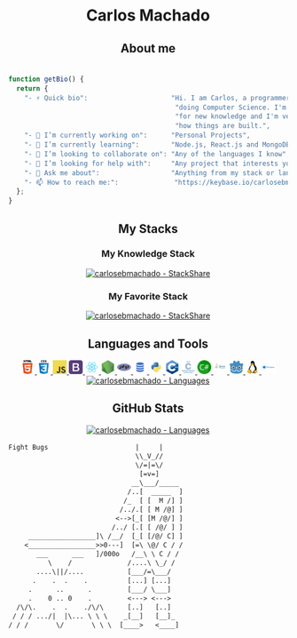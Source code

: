 <h1 align="center">Carlos Machado</h1>

<h2 align="center">About me</h2>

```javascript

function getBio() {
  return {
    "- ⚡ Quick bio":                     "Hi. I am Carlos, a programmer and currently " +
                                          "doing Computer Science. I'm always looking " +
                                          "for new knowledge and I'm very curious to know " +
                                          "how things are built.",
    "- 🔭 I’m currently working on":      "Personal Projects",
    "- 🌱 I’m currently learning":        "Node.js, React.js and MongoDB",
    "- 👯 I’m looking to collaborate on": "Any of the languages I know",
    "- 🤔 I’m looking for help with":     "Any project that interests you",
    "- 💬 Ask me about":                  "Anything from my stack or languages",
    "- 📫 How to reach me:":              "https://keybase.io/carlosebmachado"
  };
}

```

<div align="center">
  <h2>My Stacks</h2>
  <h3>My Knowledge Stack</h3>
  <a href="https://stackshare.io/carlosebmachado/my-knowledge-stack">
    <img src="http://img.shields.io/badge/tech-stack-0690fa.svg?style=flat" alt="carlosebmachado - StackShare" />
  </a>
  <h3>My Favorite Stack</h3>
  <a href="https://stackshare.io/carlosebmachado/my-favorite-stack">
    <img src="http://img.shields.io/badge/tech-stack-0690fa.svg?style=flat" alt="carlosebmachado - StackShare" />
  </a>
</div>

<div align="center">
  <h2>Languages and Tools</h2>
  <a href="https://github.com/carlosebmachado?tab=repositories&language=html">
    <img height="25" src="https://raw.githubusercontent.com/github/explore/80688e429a7d4ef2fca1e82350fe8e3517d3494d/topics/html/html.png" alt="carlosebmachado - Languages" />
  </a>
  <a href="https://github.com/carlosebmachado?tab=repositories&language=html">
    <img height="25" src="https://raw.githubusercontent.com/github/explore/80688e429a7d4ef2fca1e82350fe8e3517d3494d/topics/css/css.png" alt="carlosebmachado - Languages" />
  </a>
  <a href="https://github.com/carlosebmachado?tab=repositories&language=javascript">
    <img height="25" src="https://raw.githubusercontent.com/github/explore/80688e429a7d4ef2fca1e82350fe8e3517d3494d/topics/javascript/javascript.png" alt="carlosebmachado - Languages" />
  </a>
  <a href="https://github.com/carlosebmachado?tab=repositories&language=html">
    <img height="25" src="https://raw.githubusercontent.com/github/explore/80688e429a7d4ef2fca1e82350fe8e3517d3494d/topics/bootstrap/bootstrap.png" alt="carlosebmachado - Languages" />
  </a>
  <a href="https://github.com/carlosebmachado?tab=repositories&language=javascript">
    <img height="25" src="https://raw.githubusercontent.com/github/explore/80688e429a7d4ef2fca1e82350fe8e3517d3494d/topics/react/react.png" alt="carlosebmachado - Languages" />
  </a>
  <a href="https://github.com/carlosebmachado?tab=repositories&language=javascript">
    <img height="25" src="https://raw.githubusercontent.com/github/explore/80688e429a7d4ef2fca1e82350fe8e3517d3494d/topics/nodejs/nodejs.png" alt="carlosebmachado - Languages" />
  </a>
  <a href="https://github.com/carlosebmachado?tab=repositories&language=php">
    <img height="25" src="https://raw.githubusercontent.com/github/explore/80688e429a7d4ef2fca1e82350fe8e3517d3494d/topics/php/php.png" alt="carlosebmachado - Languages" />
  </a>
  <a href="https://github.com/carlosebmachado?tab=repositories">
    <img height="25" src="https://raw.githubusercontent.com/github/explore/80688e429a7d4ef2fca1e82350fe8e3517d3494d/topics/sql/sql.png" alt="carlosebmachado - Languages" />
  </a>
  <a href="https://github.com/carlosebmachado?tab=repositories&language=python">
    <img height="25" src="https://raw.githubusercontent.com/github/explore/80688e429a7d4ef2fca1e82350fe8e3517d3494d/topics/python/python.png" alt="carlosebmachado - Languages" />
  </a>
  <a href="https://github.com/carlosebmachado?tab=repositories&language=c%2B%2B">
    <img height="25" src="https://raw.githubusercontent.com/github/explore/80688e429a7d4ef2fca1e82350fe8e3517d3494d/topics/cpp/cpp.png" alt="carlosebmachado - Languages" />
  </a>
  <a href="https://github.com/carlosebmachado?tab=repositories&language=c">
    <img height="25" src="https://raw.githubusercontent.com/github/explore/80688e429a7d4ef2fca1e82350fe8e3517d3494d/topics/c/c.png" alt="carlosebmachado - Languages" />
  </a>
  <a href="https://github.com/carlosebmachado?tab=repositories&language=c%23">
    <img height="25" src="https://raw.githubusercontent.com/github/explore/80688e429a7d4ef2fca1e82350fe8e3517d3494d/topics/csharp/csharp.png" alt="carlosebmachado - Languages" />
  </a>
  <a href="https://github.com/carlosebmachado?tab=repositories&language=java">
    <img height="25" src="https://raw.githubusercontent.com/github/explore/80688e429a7d4ef2fca1e82350fe8e3517d3494d/topics/java/java.png" alt="carlosebmachado - Languages" />
  </a>
  <a href="https://github.com/carlosebmachado?tab=repositories&language=gdscript">
    <img height="25" src="https://raw.githubusercontent.com/github/explore/80688e429a7d4ef2fca1e82350fe8e3517d3494d/topics/godot/godot.png" alt="carlosebmachado - Languages" />
  </a>
  <a href="https://github.com/carlosebmachado">
    <img height="25" src="https://raw.githubusercontent.com/github/explore/80688e429a7d4ef2fca1e82350fe8e3517d3494d/topics/linux/linux.png" alt="carlosebmachado - Languages" />
  </a>
  <a href="https://github.com/carlosebmachado">
    <img height="25" src="https://raw.githubusercontent.com/github/explore/80688e429a7d4ef2fca1e82350fe8e3517d3494d/topics/windows/windows.png" alt="carlosebmachado - Languages" />
  </a>
  <br />
  <a href="https://github.com/carlosebmachado?tab=repositories">
    <img src="https://github-readme-stats.vercel.app/api/top-langs/?username=carlosebmachado&layout=compact&theme=dark" alt="carlosebmachado - Languages" />
  </a>
</div>

<div align="center">
  <h2>GitHub Stats</h2>
  <a href="https://github.com/carlosebmachado#js-contribution-activity">
    <img src="https://github-readme-stats.vercel.app/api?username=carlosebmachado&show_icons=true&count_private=true&hide=stars&include_all_commits=true&theme=dark" alt="carlosebmachado - Languages" />
  </a>
</div>

```
Fight Bugs                      |     |
                                \\_V_//
                                \/=|=\/
                                 [=v=]
                               __\___/_____
                              /..[  _____  ]
                             /_  [ [  M /] ]
                            /../.[ [ M /@] ]
                           <-->[_[ [M /@/] ]
                          /../ [.[ [ /@/ ] ]
     _________________]\ /__/  [_[ [/@/ C] ]
    <_________________>>0---]  [=\ \@/ C / /
       ___      ___   ]/000o   /__\ \ C / /
          \    /              /....\ \_/ /
       ....\||/....           [___/=\___/
      .    .  .    .          [...] [...]
     .      ..      .         [___/ \___]
     .    0 .. 0    .         <---> <--->
  /\/\.    .  .    ./\/\      [..]   [..]
 / / / .../|  |\... \ \ \    _[__]   [__]_
/ / /       \/       \ \ \  [____>   <____]
```

<!--
```
                             
                            ///////\\\\\
                           \\\\\\\\\\\\\\
  -----------,-|           |C>   // )\\\\|
           ,','|          /    || ,'/////|
---------,','  |         (,    ||   /////
         ||    |          \\  ||||  '''/
         ||    |           |||||||     |
         ||    |______      `````\____/ \
         ||    |     ,|         _/_____/ \
         ||   ,'   ,' |        /          |
         || ,'   ,'   |       |        \  |
_________|/    ,'     |       |        |  |
_____________,'      ,',_____ |   |    |  |
             |     ,','       |   |    |  |
             |   ,','    _____|___/    /  |
             | ,','  __/ |            /   |
_____________|','   ///_/------------/   |
              |===========,'
```
-->

<!--
**carlosebmachado/carlosebmachado** is a ✨ _special_ ✨ repository because its `README.md` (this file) appears on your GitHub profile.

Here are some ideas to get you started:

- 🔭 I’m currently working on ...
- 🌱 I’m currently learning ...
- 👯 I’m looking to collaborate on ...
- 🤔 I’m looking for help with ...
- 💬 Ask me about ...
- 📫 How to reach me: ...
- 😄 Pronouns: ...
- ⚡ Fun fact: ...
-->
